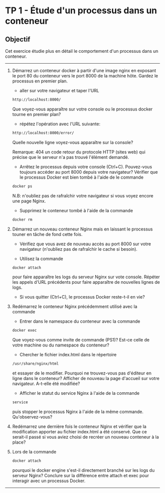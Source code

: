 # TP 1 - Étude d'un processus dans un conteneur

## Objectif

Cet exercice étudie plus en détail le comportement d'un processus dans un conteneur.

***

1. Démarrez un conteneur docker à partir d'une image nginx en exposant le port 80 du conteneur vers le port 8000 de la machine hôte. Gardez le processus en premier plan.
   - aller sur votre navigateur et taper l'URL

   ```html
   http://localhost:8000/
   ```

   Que voyez-vous apparaître sur votre console ou le processus docker tourne en premier plan?

   - répétez l'opération avec l'URL suivante:

   ```html
   http://localhost:8000/error/
   ```

   Quelle nouvelle ligne voyez-vous apparaître sur la console?

   Remarque: 404 un code retour du protocole HTTP (sites web) qui précise que le serveur n'a pas trouvé l'élément demandé.

   - Arrêtez le processus depuis votre console (Ctrl+C). Pouvez-vous toujours accéder au port 8000 depuis votre navigateur? Vérifier que le processus Docker est bien tombé à l'aide de le commande

   ```bash
   docker ps
   ```

   N.B: n'oubliez pas de rafraîchir votre navigateur si vous voyez encore une page Nginx.
   - Supprimez le conteneur tombé à l'aide de la commande

   ```bash
   docker rm
   ```

1. Démarrez un nouveau conteneur Nginx mais en laissant le processus touner en tâche de fond cette fois.
   - Vérifiez que vous avez de nouveau accès au port 8000 sur votre navigateur (n'oubliez pas de rafraîchir le cache si besoin).

   - Utilisez la commande

   ```bash
   docker attach
   ```

   pour faire apparaître les logs du serveur Nginx sur vote console. Répéter les appels d'URL précédents pour faire apparaître de nouvelles lignes de logs.

   - Si vous quitter (Ctrl+C), le processus Docker reste-t-il en vie?

1. Redémarrez le conteneur Nginx précédemment utilisé avec la commande
   - Entrer dans le namespace du conteneur avec la commande

   ```bash
   docker exec
   ```

   Que voyez-vous comme invite de commande (PS1)? Est-ce celle de votre machine ou du namespace du conteneur?

   - Chercher le fichier index.html dans le répertoire

   ```bash
   /usr/share/nginx/html
   ```

   et essayer de le modifier. Pourquoi ne trouvez-vous pas d'éditeur en ligne dans le conteneur? Afficher de nouveau la page d'accueil sur votre navigateur. A-t-elle été modifiée?

   - Afficher le statut du service Nginx à l'aide de la commande

   ```bash
   service
   ```

   puis stopper le processus Nginx à l'aide de la même commande. Qu'observez-vous?

1. Redémarrez une dernière fois le conteneur Nginx et vérifier que la modification apporter au fichier index.html a été conservé. Que ce serait-il passé si vous aviez choisi de recréer un nouveau conteneur à la place?

1. Lors de la commande

   ```bash
   docker attach
   ```

   pourquoi le docker engine s'est-il directement branché sur les logs du serveur Nginx? Conclure sur la différence entre attach et exec pour interagir avec un processus Docker.

***

